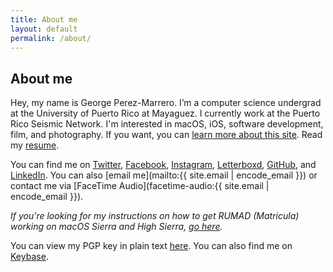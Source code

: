 ```yaml
---
title: About me
layout: default
permalink: /about/
---
```


## About me

Hey, my name is George Perez-Marrero. I’m a computer science undergrad at the University of Puerto Rico at Mayaguez. I currently work at the Puerto Rico Seismic Network. I'm interested in macOS, iOS, software development, film, and photography. If you want, you can [learn more about this site](/site/). Read my [resume](/resume/).

You can find me on [Twitter](https://twitter.com/georgeperez/), [Facebook](https://facebook.com/georgeperezmarrero/), [Instagram](https://instagram.com/georgeperez/), [Letterboxd](https://letterboxd.com/georgeperez/), [GitHub](https://github.com/georgeperez/), and [LinkedIn](https://linkedin.com/in/georgeperezmarrero/). You can also [email me](mailto:{{ site.email | encode_email }}) or contact me via [FaceTime Audio](facetime-audio:{{ site.email | encode_email }}). 

_If you're looking for my instructions on how to get RUMAD (Matricula) working on macOS Sierra and High Sierra, [go here](/matricula)._

You can view my PGP key in plain text [here](/key/). You can also find me on [Keybase](https://keybase.io/georgeperezm/).
